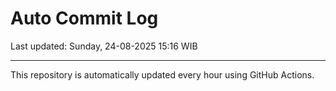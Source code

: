 # Auto Commit Log

Last updated: Sunday, 24-08-2025 15:16 WIB

---

This repository is automatically updated every hour using GitHub Actions.
